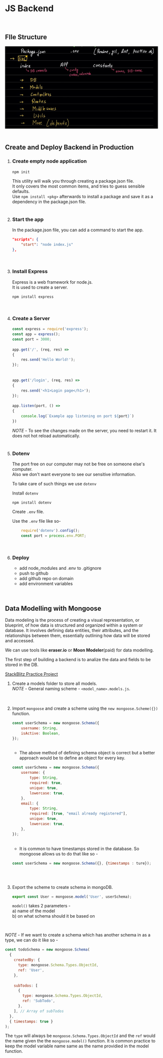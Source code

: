 # JS Backend
<br>

## FIle Structure
![File Structure](Assets/Readme/File%20structure.jpg "File Structure")  
<br>

## Create and Deploy Backend in Production

1. ### Create empty node application 
    ```
    npm init
    ```
    This utility will walk you through creating a package.json file.  
    It only covers the most common items, and tries to guess sensible defaults.  
    Use `npm install <pkg>` afterwards to install a package and
    save it as a dependency in the package.json file.  
    <br>

2. ### Start the app
    In the package.json file, you can add a command to start the app.   
    ```json
    "scripts": {  
        "start": "node index.js"  
    },
    ```
    <br>

3. ### Install Express   
    Express is a web framework for node.js.  
    It is used to create a server.

    ```
    npm install express
    ```
    <br>

4. ### Create a Server
    ```js
    const express = require('express');
    const app = express();
    const port = 3000;

    app.get('/', (req, res) =>
    {
        res.send('Hello World!');
    });


    app.get('/login', (req, res) =>
    {
        res.send('<h1>Login page</h1>');
    });

    app.listen(port, () =>
    {
        console.log(`Example app listening on port ${port}`)
    })
    ```

    *NOTE* - To see the changes made on the server, you need to restart it. It does not hot reload automatically.  
    <br>

5. ### Dotenv  
    The port free on our computer may not be free on someone else's computer.  
    Also we don't want everyone to see our sensitive information.  
      
    To take care of such things we use `dotenv`  
      
    Install `dotenv` 
    ```
    npm install dotenv
    ```

    Create `.env` file.  
      
    Use the `.env` file like so- 
    ```js
        require('dotenv').config();
        const port = process.env.PORT;
    ```  
    <br>

6. ### Deploy
    - add node_modules and .env to .gitignore 
    - push to github
    - add github repo on domain
    - add environment variables   
<br> 

## Data Modelling with Mongoose

Data modeling is the process of creating a visual representation, or blueprint, of how data is structured and organized within a system or database. It involves defining data entities, their attributes, and the relationships between them, essentially outlining how data will be stored and accessed.  

We can use tools like **eraser.io** or **Moon Modeler**(paid) for data modelling.

The first step of building a backend is to analize the data and fields to be stored in the DB.

[StackBlitz Practice Project](https://stackblitz.com/edit/stackblitz-starters-pijqbpno?description=&file=README.md&title=Express%20Starter)  

1. Create a models folder to store all models.   
*NOTE* - General naming scheme - `<model_name>.models.js`.  
<br> <br>

2. Import `mongoose` and create a scheme using the `new mongoose.Scheme({})` function.
    ```js
    const userSchema = new mongoose.Schema({
        username: String,
        isActive: Boolean,
    });
    ```  
    <br>

    - The above method of defining schema object is correct but a better approach would be to define an object for every key.
    ```js
    const userSchema = new mongoose.Schema({
        username: {
            type: String,
            required: true,
            unique: true,
            lowercase: true,
        },
        email: {
            type: String,
            required: [true, "email already registered"],
            unique: true,
            lowercase: true,
        },
    });
    ```
    <br>

    - It is common to have timestamps stored in the database. So mongoose allows us to do that like so -
    ```js
    const userSchema = new mongoose.Schema({}, {timestamps : ture});
    ```
    <br> <br>

3. Export the scheme to create schema in mongoDB.
    ```js
    export const User = mongoose.model('User', userSchema);
    ```  
      
    `model()` takes 2 parameters -   
    a) name of the model  
    b) on what schema should it be based on  

<br>

*NOTE* - If we want to create a schema which has another schema in as a type, we can do it like so -

```js
const todoSchema = new mongoose.Schema(
  {
    createdBy: {
      type: mongoose.Schema.Types.ObjectId,
      ref: 'User',
    },

    subTodos: [
      {
        type: mongoose.Schema.Types.ObjectId,
        ref: 'SubTodo',
      },
    ], // Array of subTodos
  },
  { timestamps: true }
);
```
The `type` will always be `mongoose.Schema.Types.ObjectId` and the `ref` would the name given the the `mongoose.model()` function. It is common practice to keep the model variable name same as the name providied in the model function.